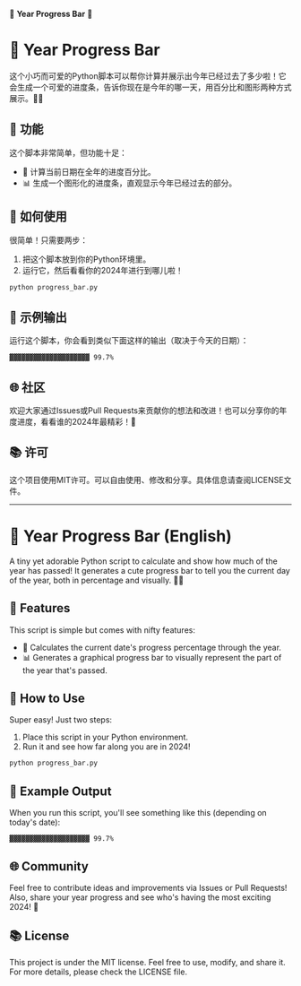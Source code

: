 🌟 **Year Progress Bar** 🌟

# 🚀 Year Progress Bar
这个小巧而可爱的Python脚本可以帮你计算并展示出今年已经过去了多少啦！它会生成一个可爱的进度条，告诉你现在是今年的哪一天，用百分比和图形两种方式展示。📆🎉

## 🌈 功能
这个脚本非常简单，但功能十足：
- 📅 计算当前日期在全年的进度百分比。
- 📊 生成一个图形化的进度条，直观显示今年已经过去的部分。

## 🍭 如何使用
很简单！只需要两步：
1. 把这个脚本放到你的Python环境里。
2. 运行它，然后看看你的2024年进行到哪儿啦！

```python
python progress_bar.py
```

## 👀 示例输出
运行这个脚本，你会看到类似下面这样的输出（取决于今天的日期）：
```
▓▓▓▓▓▓▓▓▓▓▓▓▓▓▓▓▓▓▓▓ 99.7%
```

## 🌐 社区
欢迎大家通过Issues或Pull Requests来贡献你的想法和改进！也可以分享你的年度进度，看看谁的2024年最精彩！🥳

## 📚 许可
这个项目使用MIT许可。可以自由使用、修改和分享。具体信息请查阅LICENSE文件。

---

# 🚀 Year Progress Bar (English)
A tiny yet adorable Python script to calculate and show how much of the year has passed! It generates a cute progress bar to tell you the current day of the year, both in percentage and visually. 📆🎉

## 🌈 Features
This script is simple but comes with nifty features:
- 📅 Calculates the current date's progress percentage through the year.
- 📊 Generates a graphical progress bar to visually represent the part of the year that's passed.

## 🍭 How to Use
Super easy! Just two steps:
1. Place this script in your Python environment.
2. Run it and see how far along you are in 2024!

```python
python progress_bar.py
```

## 👀 Example Output
When you run this script, you'll see something like this (depending on today's date):
```
▓▓▓▓▓▓▓▓▓▓▓▓▓▓▓▓▓▓▓▓ 99.7%
```

## 🌐 Community
Feel free to contribute ideas and improvements via Issues or Pull Requests! Also, share your year progress and see who's having the most exciting 2024! 🥳

## 📚 License
This project is under the MIT license. Feel free to use, modify, and share it. For more details, please check the LICENSE file.
